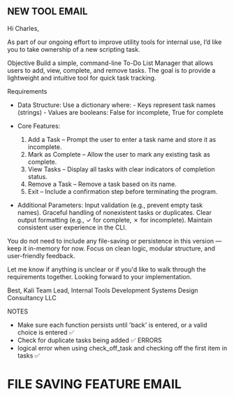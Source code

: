 ## NEW TOOL EMAIL
Hi Charles,

As part of our ongoing effort to improve utility tools for internal use, I’d like you to take ownership of a new scripting task.

Objective
Build a simple, command-line To-Do List Manager that allows users to add, view, complete, and remove tasks. The goal is to provide a lightweight and intuitive tool for quick task tracking.

Requirements

- Data Structure:
    Use a dictionary where:
      - Keys represent task names (strings)
      - Values are booleans: False for incomplete, True for complete

- Core Features:
    1. Add a Task – Prompt the user to enter a task name and store it as incomplete.
    2. Mark as Complete – Allow the user to mark any existing task as complete.
    3. View Tasks – Display all tasks with clear indicators of completion status.
    4. Remove a Task – Remove a task based on its name.
    5. Exit – Include a confirmation step before terminating the program.

- Additional Parameters:
    Input validation (e.g., prevent empty task names).
    Graceful handling of nonexistent tasks or duplicates.
    Clear output formatting (e.g., ✓ for complete, ✗ for incomplete).
    Maintain consistent user experience in the CLI.

You do not need to include any file-saving or persistence in this version — keep it in-memory for now. Focus on clean logic, modular structure, and user-friendly feedback.

Let me know if anything is unclear or if you'd like to walk through the requirements together. Looking forward to your implementation.

Best,
Kali
Team Lead, Internal Tools Development
Systems Design Consultancy LLC

NOTES
- Make sure each function persists until 'back' is entered, or a valid choice is entered ✅
- Check for duplicate tasks being added ✅
ERRORS
- logical error when using check_off_task and checking off the first item in tasks ✅

# FILE SAVING FEATURE EMAIL
